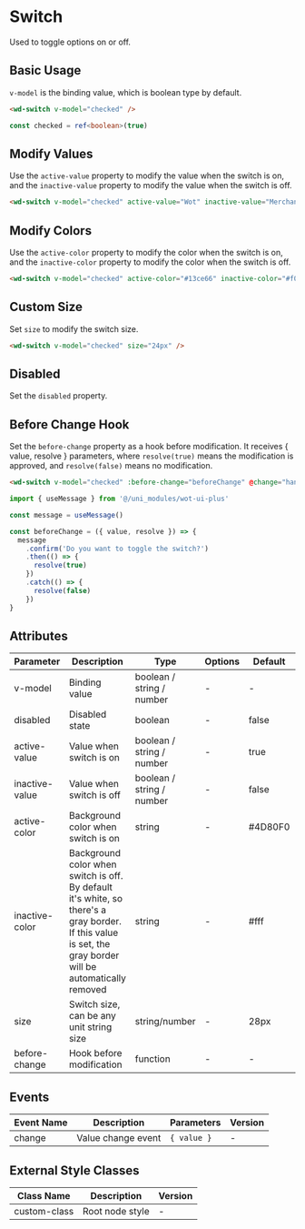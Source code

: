 # Switch

Used to toggle options on or off.

## Basic Usage

`v-model` is the binding value, which is boolean type by default.

```html
<wd-switch v-model="checked" />
```

```typescript
const checked = ref<boolean>(true)
```

## Modify Values

Use the `active-value` property to modify the value when the switch is on, and the `inactive-value` property to modify the value when the switch is off.

```html
<wd-switch v-model="checked" active-value="Wot" inactive-value="Merchant Backend" />
```

## Modify Colors

Use the `active-color` property to modify the color when the switch is on, and the `inactive-color` property to modify the color when the switch is off.

```html
<wd-switch v-model="checked" active-color="#13ce66" inactive-color="#f00" />
```

## Custom Size

Set `size` to modify the switch size.

```html
<wd-switch v-model="checked" size="24px" />
```

## Disabled

Set the `disabled` property.

## Before Change Hook

Set the `before-change` property as a hook before modification. It receives { value, resolve } parameters, where `resolve(true)` means the modification is approved, and `resolve(false)` means no modification.

```html
<wd-switch v-model="checked" :before-change="beforeChange" @change="handleChange" />
```

```typescript
import { useMessage } from '@/uni_modules/wot-ui-plus'

const message = useMessage()

const beforeChange = ({ value, resolve }) => {
  message
    .confirm('Do you want to toggle the switch?')
    .then(() => {
      resolve(true)
    })
    .catch(() => {
      resolve(false)
    })
}
```

## Attributes

| Parameter | Description | Type | Options | Default | Version |
|-----------|-------------|------|----------|---------|----------|
| v-model | Binding value | boolean / string / number | - | - | - |
| disabled | Disabled state | boolean | - | false | - |
| active-value | Value when switch is on | boolean / string / number | - | true | - |
| inactive-value | Value when switch is off | boolean / string / number | - | false | - |
| active-color | Background color when switch is on | string | - | #4D80F0 | - |
| inactive-color | Background color when switch is off. By default it's white, so there's a gray border. If this value is set, the gray border will be automatically removed | string | - | #fff | - |
| size | Switch size, can be any unit string size | string/number | - | 28px | - |
| before-change | Hook before modification | function | - | - | - |

## Events

| Event Name | Description | Parameters | Version |
|------------|-------------|------------|----------|
| change | Value change event | `{ value }` | - |

## External Style Classes

| Class Name | Description | Version |
|------------|-------------|----------|
| custom-class | Root node style | - |